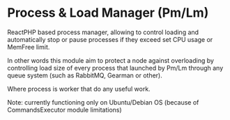 # Process & Load Manager (Pm/Lm)
ReactPHP based process manager, allowing to control loading and automatically stop or pause processes if they exceed 
set CPU usage or MemFree limit. 

In other words this module aim to protect a node against overloading by controlling load size of every process
that launched by Pm/Lm through any queue system (such as RabbitMQ, Gearman or other). 

Where process is worker that do any useful work. 

Note: currently functioning only on Ubuntu/Debian OS (because of CommandsExecutor module limitations)